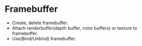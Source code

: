 ﻿# Framebuffer
* Create, delete framebuffer.
* Attach renderbuffer(depth buffer, color buffers) or texture to framebuffer.
* Use(Bind/Unbind) framebuffer.
